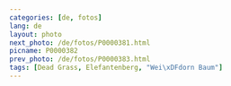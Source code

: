 ```yaml
---
categories: [de, fotos]
lang: de
layout: photo
next_photo: /de/fotos/P0000381.html
picname: P0000382
prev_photo: /de/fotos/P0000383.html
tags: [Dead Grass, Elefantenberg, "Wei\xDFdorn Baum"]
---
```

